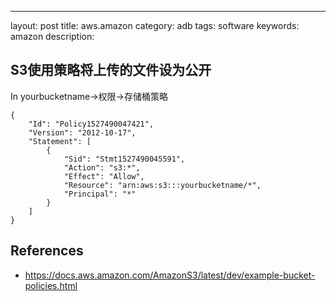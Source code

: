 ---
layout: post
title: aws.amazon
category: adb
tags: software
keywords: amazon
description: 


## S3使用策略将上传的文件设为公开

In yourbucketname->权限->存储桶策略

```
{
    "Id": "Policy1527490047421",
    "Version": "2012-10-17",
    "Statement": [
        {
            "Sid": "Stmt1527490045591",
            "Action": "s3:*",
            "Effect": "Allow",
            "Resource": "arn:aws:s3:::yourbucketname/*",
            "Principal": "*"
        }
    ]
}
```


## References

* <https://docs.aws.amazon.com/AmazonS3/latest/dev/example-bucket-policies.html>